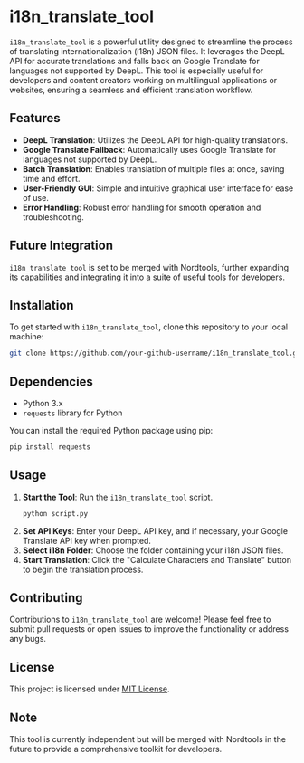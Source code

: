 # i18n_translate_tool

`i18n_translate_tool` is a powerful utility designed to streamline the process of translating internationalization (i18n) JSON files. It leverages the DeepL API for accurate translations and falls back on Google Translate for languages not supported by DeepL. This tool is especially useful for developers and content creators working on multilingual applications or websites, ensuring a seamless and efficient translation workflow.

## Features

- **DeepL Translation**: Utilizes the DeepL API for high-quality translations.
- **Google Translate Fallback**: Automatically uses Google Translate for languages not supported by DeepL.
- **Batch Translation**: Enables translation of multiple files at once, saving time and effort.
- **User-Friendly GUI**: Simple and intuitive graphical user interface for ease of use.
- **Error Handling**: Robust error handling for smooth operation and troubleshooting.

## Future Integration

`i18n_translate_tool` is set to be merged with Nordtools, further expanding its capabilities and integrating it into a suite of useful tools for developers.

## Installation

To get started with `i18n_translate_tool`, clone this repository to your local machine:

```bash
git clone https://github.com/your-github-username/i18n_translate_tool.git
```

## Dependencies

- Python 3.x
- `requests` library for Python

You can install the required Python package using pip:

```bash
pip install requests
```

## Usage

1. **Start the Tool**: Run the `i18n_translate_tool` script.
   ```bash
   python script.py
   ```
2. **Set API Keys**: Enter your DeepL API key, and if necessary, your Google Translate API key when prompted.
3. **Select i18n Folder**: Choose the folder containing your i18n JSON files.
4. **Start Translation**: Click the "Calculate Characters and Translate" button to begin the translation process.

## Contributing

Contributions to `i18n_translate_tool` are welcome! Please feel free to submit pull requests or open issues to improve the functionality or address any bugs.

## License

This project is licensed under [MIT License](LICENSE).

## Note

This tool is currently independent but will be merged with Nordtools in the future to provide a comprehensive toolkit for developers.
